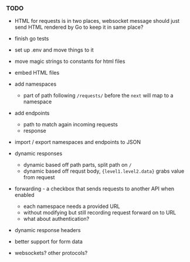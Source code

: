### TODO
- HTML for requests is in two places, websocket message should just send HTML 
rendered by Go to keep it in same place?
- finish go tests
- set up .env and move things to it
- move magic strings to constants for html files
- embed HTML files


 - add namespaces
   - part of path following `/requests/` before the `next` will map to a namespace
 - add endpoints
   - path to match again incoming requests
   - response
 - import / export namespaces and endpoints to JSON
 - dynamic responses
   - dynamic based off path parts, split path on `/`
   - dynamic based off requst body, `{level1.level2.data}` grabs value from request
 - forwarding - a checkbox that sends requests to another API when enabled
   - each namespace needs a provided URL
   - without modifying but still recording request forward on to URL
   - what about authentication?
 - dynamic response headers
 - better support for form data
 - websockets? other protocols?
